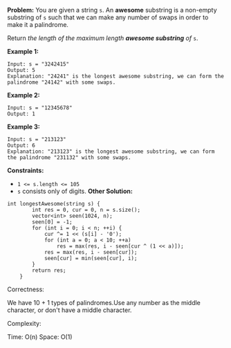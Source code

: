 **Problem:**
You are given a string `s`. An **awesome** substring is a non-empty substring of `s` such that we can make any number of swaps in order to make it a palindrome.

Return *the length of the maximum length **awesome substring** of* `s`.

 

**Example 1:**

```
Input: s = "3242415"
Output: 5
Explanation: "24241" is the longest awesome substring, we can form the palindrome "24142" with some swaps.
```

**Example 2:**

```
Input: s = "12345678"
Output: 1
```

**Example 3:**

```
Input: s = "213123"
Output: 6
Explanation: "213123" is the longest awesome substring, we can form the palindrome "231132" with some swaps.
```

 

**Constraints:**

- `1 <= s.length <= 105`
- `s` consists only of digits.
**Other Solution:**
```
int longestAwesome(string s) {
        int res = 0, cur = 0, n = s.size();
        vector<int> seen(1024, n);
        seen[0] = -1;
        for (int i = 0; i < n; ++i) {
            cur ^= 1 << (s[i] - '0');
            for (int a = 0; a < 10; ++a)
                res = max(res, i - seen[cur ^ (1 << a)]);
            res = max(res, i - seen[cur]);
            seen[cur] = min(seen[cur], i);
        }
        return res;
    }
```
Correctness:


We have 10 + 1 types of palindromes.Use any number as the middle character, or don't have a middle character.

Complexity:

Time: O(n)
Space: O(1) 